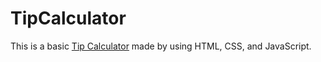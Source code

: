# TipCalculator
This is a basic [Tip Calculator](https://ishaantyagi.github.io/TipCalculator/)  made by using HTML, CSS, and JavaScript.
